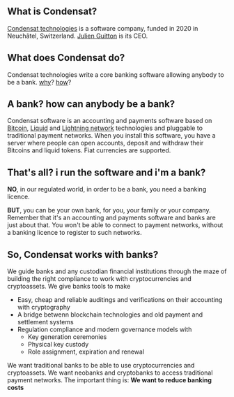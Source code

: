 ## What is Condensat?

[Condensat technologies](https://hrc.ne.ch/hrcintapp/companyReport.action?rcentId=3372420500000064531025) is a software company, funded in 2020 in Neuchâtel, Switzerland.
[Julien Guitton](https://linkedin.com/in/julien-guitton-a07ab617) is its CEO.

## What does Condensat do?

Condensat technologies write a core banking software allowing anybody to be a bank.
[why](why)? [how](how)?

## A bank? how can anybody be a bank?

Condensat software is an accounting and payments software based on [Bitcoin](https://github.com/bitcoin), [Liquid](https://liquid.net) and [Lightning network](https://lightning.network) technologies and pluggable to traditional payment networks.
When you install this software, you have a server where people can open accounts, deposit and withdraw their Bitcoins and liquid tokens. Fiat currencies are supported.

## That's all? i run the software and i'm a bank?

**NO**, in our regulated world, in order to be a bank, you need a banking licence.

**BUT**, you can be your own bank, for you, your family or your company.
Remember that it's an accounting and payments software and banks are just about that.
You won't be able to connect to payment networks, without a banking licence to register to such networks.

## So, Condensat works with banks?

We guide banks and any custodian financial institutions through the maze of building the right compliance to work with cryptocurrencies and cryptoassets.
We give banks tools to make
* Easy, cheap and reliable auditings and verifications on their accounting with cryptography
* A bridge betwenn blockchain technologies and old payment and settlement systems
* Regulation compliance and modern governance models with
  * Key generation ceremonies
  * Physical key custody
  * Role assignment, expiration and renewal 
  
We want traditional banks to be able to use cryptocurrencies and cryptoassets. We want neobanks and cryptobanks to access traditional payment networks. The important thing is: **We want to reduce banking costs**
